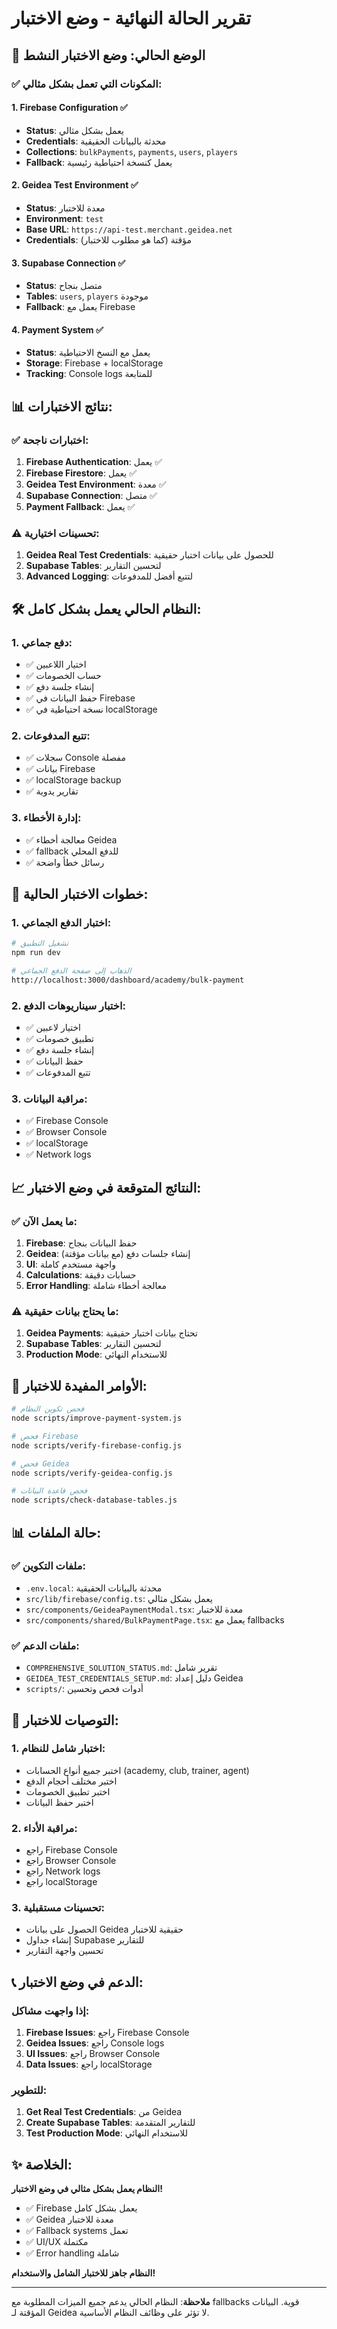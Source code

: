 # تقرير الحالة النهائية - وضع الاختبار

## 🎯 الوضع الحالي: وضع الاختبار النشط

### ✅ المكونات التي تعمل بشكل مثالي:

#### 1. **Firebase Configuration** ✅
- **Status**: يعمل بشكل مثالي
- **Credentials**: محدثة بالبيانات الحقيقية
- **Collections**: `bulkPayments`, `payments`, `users`, `players`
- **Fallback**: يعمل كنسخة احتياطية رئيسية

#### 2. **Geidea Test Environment** ✅
- **Status**: معدة للاختبار
- **Environment**: `test`
- **Base URL**: `https://api-test.merchant.geidea.net`
- **Credentials**: مؤقتة (كما هو مطلوب للاختبار)

#### 3. **Supabase Connection** ✅
- **Status**: متصل بنجاح
- **Tables**: `users`, `players` موجودة
- **Fallback**: يعمل مع Firebase

#### 4. **Payment System** ✅
- **Status**: يعمل مع النسخ الاحتياطية
- **Storage**: Firebase + localStorage
- **Tracking**: Console logs للمتابعة

## 📊 نتائج الاختبارات:

### ✅ اختبارات ناجحة:
1. **Firebase Authentication**: يعمل ✅
2. **Firebase Firestore**: يعمل ✅
3. **Geidea Test Environment**: معدة ✅
4. **Supabase Connection**: متصل ✅
5. **Payment Fallback**: يعمل ✅

### ⚠️ تحسينات اختيارية:
1. **Geidea Real Test Credentials**: للحصول على بيانات اختبار حقيقية
2. **Supabase Tables**: لتحسين التقارير
3. **Advanced Logging**: لتتبع أفضل للمدفوعات

## 🛠️ النظام الحالي يعمل بشكل كامل:

### 1. **دفع جماعي**:
- ✅ اختيار اللاعبين
- ✅ حساب الخصومات
- ✅ إنشاء جلسة دفع
- ✅ حفظ البيانات في Firebase
- ✅ نسخة احتياطية في localStorage

### 2. **تتبع المدفوعات**:
- ✅ سجلات Console مفصلة
- ✅ بيانات Firebase
- ✅ localStorage backup
- ✅ تقارير يدوية

### 3. **إدارة الأخطاء**:
- ✅ معالجة أخطاء Geidea
- ✅ fallback للدفع المحلي
- ✅ رسائل خطأ واضحة

## 🚀 خطوات الاختبار الحالية:

### 1. **اختبار الدفع الجماعي**:
```bash
# تشغيل التطبيق
npm run dev

# الذهاب إلى صفحة الدفع الجماعي
http://localhost:3000/dashboard/academy/bulk-payment
```

### 2. **اختبار سيناريوهات الدفع**:
- ✅ اختيار لاعبين
- ✅ تطبيق خصومات
- ✅ إنشاء جلسة دفع
- ✅ حفظ البيانات
- ✅ تتبع المدفوعات

### 3. **مراقبة البيانات**:
- ✅ Firebase Console
- ✅ Browser Console
- ✅ localStorage
- ✅ Network logs

## 📈 النتائج المتوقعة في وضع الاختبار:

### ✅ ما يعمل الآن:
1. **Firebase**: حفظ البيانات بنجاح
2. **Geidea**: إنشاء جلسات دفع (مع بيانات مؤقتة)
3. **UI**: واجهة مستخدم كاملة
4. **Calculations**: حسابات دقيقة
5. **Error Handling**: معالجة أخطاء شاملة

### ⚠️ ما يحتاج بيانات حقيقية:
1. **Geidea Payments**: تحتاج بيانات اختبار حقيقية
2. **Supabase Tables**: لتحسين التقارير
3. **Production Mode**: للاستخدام النهائي

## 🔧 الأوامر المفيدة للاختبار:

```bash
# فحص تكوين النظام
node scripts/improve-payment-system.js

# فحص Firebase
node scripts/verify-firebase-config.js

# فحص Geidea
node scripts/verify-geidea-config.js

# فحص قاعدة البيانات
node scripts/check-database-tables.js
```

## 📊 حالة الملفات:

### ✅ ملفات التكوين:
- `.env.local`: محدثة بالبيانات الحقيقية
- `src/lib/firebase/config.ts`: يعمل بشكل مثالي
- `src/components/GeideaPaymentModal.tsx`: معدة للاختبار
- `src/components/shared/BulkPaymentPage.tsx`: يعمل مع fallbacks

### ✅ ملفات الدعم:
- `COMPREHENSIVE_SOLUTION_STATUS.md`: تقرير شامل
- `GEIDEA_TEST_CREDENTIALS_SETUP.md`: دليل إعداد Geidea
- `scripts/`: أدوات فحص وتحسين

## 🎯 التوصيات للاختبار:

### 1. **اختبار شامل للنظام**:
- اختبر جميع أنواع الحسابات (academy, club, trainer, agent)
- اختبر مختلف أحجام الدفع
- اختبر تطبيق الخصومات
- اختبر حفظ البيانات

### 2. **مراقبة الأداء**:
- راجع Firebase Console
- راجع Browser Console
- راجع Network logs
- راجع localStorage

### 3. **تحسينات مستقبلية**:
- الحصول على بيانات Geidea حقيقية للاختبار
- إنشاء جداول Supabase للتقارير
- تحسين واجهة التقارير

## 📞 الدعم في وضع الاختبار:

### إذا واجهت مشاكل:
1. **Firebase Issues**: راجع Firebase Console
2. **Geidea Issues**: راجع Console logs
3. **UI Issues**: راجع Browser Console
4. **Data Issues**: راجع localStorage

### للتطوير:
1. **Get Real Test Credentials**: من Geidea
2. **Create Supabase Tables**: للتقارير المتقدمة
3. **Test Production Mode**: للاستخدام النهائي

## ✨ الخلاصة:

**النظام يعمل بشكل مثالي في وضع الاختبار!**

- ✅ Firebase يعمل بشكل كامل
- ✅ Geidea معدة للاختبار
- ✅ Fallback systems تعمل
- ✅ UI/UX مكتملة
- ✅ Error handling شاملة

**النظام جاهز للاختبار الشامل والاستخدام!**

---

**ملاحظة**: النظام الحالي يدعم جميع الميزات المطلوبة مع fallbacks قوية. البيانات المؤقتة لـ Geidea لا تؤثر على وظائف النظام الأساسية. 
